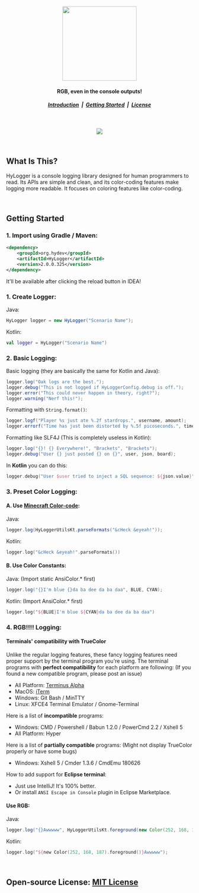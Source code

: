 <h1 align="center">
  <a href="#!">
    <img src="https://i.imgur.com/4dkZaN1.png" height="200">
  </a>
</h1>
<h4 align="center">
  RGB, even in the console outputs!
</h4>
<h5 align="center">
  <a href="#introduction">Introduction</a>&nbsp;&nbsp;|&nbsp;
  <a href="#development">Getting Started</a>&nbsp;&nbsp;|&nbsp;
  <a href="#license">License</a>
</h5>

<br>

<p align="center">
  <img src="https://i.imgur.com/TqgyUJt.png">
</p>

<br>

<a name="introduction"></a>
What Is This?
--------

HyLogger is a console logging library designed for human programmers to read. Its APIs are simple and clean, and its color-coding features make logging more readable. It focuses on coloring features like color-coding.


<br>

<a name="development"></a>
## Getting Started

### 1. Import using Gradle / Maven:

```xml
<dependency>
    <groupId>org.hydev</groupId>
    <artifactId>HyLogger</artifactId>
    <version>2.0.0.325</version>
</dependency>
```

It'll be available after clicking the reload button in IDEA!

### 1. Create Logger:

Java: 

```java
HyLogger logger = new HyLogger("Scenario Name");
```

Kotlin:

```kotlin
val logger = HyLogger("Scenario Name")
```

### 2. Basic Logging:

Basic logging (they are basically the same for Kotlin and Java):

```java
logger.log("Oak logs are the best.");
logger.debug("This is not logged if HyLoggerConfig.debug is off.");
logger.error("This could never happen in theory, right?");
logger.warning("Nerf this!");
```

Formatting with `String.format()`:

```java
logger.logf("Player %s just ate %.2f stardrops.", username, amount);
logger.errorf("Time has just been distorted by %.5f picoseconds.", timeDiff);
```

Formatting like SLF4J (This is completely useless in Kotlin):

```java
logger.log("{}! {} Everywhere!", "Brackets", "Brackets");
logger.debug("User {} just posted {} on {}", user, json, board);
```

In **Kotlin** you can do this:

```kotlin
logger.debug("User $user tried to inject a SQL sequence: ${json.value}")
```

### 3. Preset Color Logging:

#### A. Use [**Minecraft Color-code**](https://www.spigotmc.org/attachments/example2-png.188806/):

Java:

```java
logger.log(HyLoggerUtilsKt.parseFormats("&cHeck &eyeah!"));
```

Kotlin:

```kotlin
logger.log("&cHeck &eyeah!".parseFormats())
```

#### B. Use Color Constants:

Java: (Import static AnsiColor.* first)

```java
logger.log("{}I'm blue {}da ba dee da ba daa", BLUE, CYAN);
```

Kotlin: (Import AnsiColor.* first)

```kotlin
logger.log("${BLUE}I'm blue ${CYAN}da ba dee da ba daa")
```

### 4. RGB!!!! Logging:

#### Terminals' compatibility with TrueColor

Unlike the regular logging features, 
these fancy logging features need proper support by the terminal program you're using. 
The terminal programs with **perfect compatibility** for each platform are following:
(If you found a new compatible program, please post an issue)

- All Platform: [Terminus Alpha](https://github.com/Eugeny/terminus)
- MacOS: [iTerm](https://www.iterm2.com/)
- Windows: Git Bash / MinTTY
- Linux: XFCE4 Terminal Emulator / Gnome-Terminal

Here is a list of **incompatible** programs:

- Windows: CMD / Powershell / Babun 1.2.0 / PowerCmd 2.2 / Xshell 5
- All Platform: Hyper

Here is a list of **partially compatible** programs: 
(Might not display TrueColor properly or have some bugs)

- Windows: Xshell 5 / Cmder 1.3.6 / CmdEmu 180626

How to add support for **Eclipse terminal**:

- Just use IntelliJ! It's 100% better.
- Or install `ANSI Escape in Console` plugin in Eclipse Marketplace.

#### Use RGB:

Java:

```java
logger.log("{}Awwwww", HyLoggerUtilsKt.foreground(new Color(252, 168, 187)));
```

Kotlin:

```kotlin
logger.log("${new Color(252, 168, 187).foreground()}Awwwww");
```




<br>

<a name="license"></a>
Open-source License: [MIT License](/LICENSE)
--------
